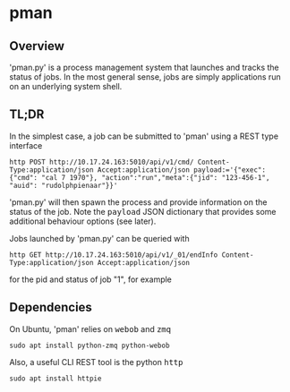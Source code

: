 # pman

## Overview

'pman.py' is a process management system that launches and tracks the status of jobs. In the most general sense, jobs are simply applications run on an underlying system shell.

## TL;DR

In the simplest case, a job can be submitted to 'pman' using a REST type interface

```
http POST http://10.17.24.163:5010/api/v1/cmd/ Content-Type:application/json Accept:application/json payload:='{"exec": {"cmd": "cal 7 1970"}, "action":"run","meta":{"jid": "123-456-1", "auid": "rudolphpienaar"}}'
```

'pman.py' will then spawn the process and provide information on the status of the job. Note the <tt>payload</tt> JSON dictionary that provides some additional behaviour options (see later).

Jobs launched by 'pman.py' can be queried with

```
http GET http://10.17.24.163:5010/api/v1/_01/endInfo Content-Type:application/json Accept:application/json
```

for the pid and status of job "1", for example

## Dependencies

On Ubuntu, 'pman' relies on <tt>webob</tt> and <tt>zmq</tt>

```
sudo apt install python-zmq python-webob
```

Also, a useful CLI REST tool is the python <tt>http</tt>

```
sudo apt install httpie
```

